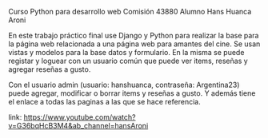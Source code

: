 Curso Python para desarrollo web
Comisión 43880
Alumno  Hans Huanca Aroni

 En este trabajo práctico final use Django y Python para realizar la base para la página web relacionada a una página web para amantes del cine.
  Se usan vistas y modelos para la base datos y formulario. En la misma se puede registar y loguear con un usuario común que puede ver items, reseñas y agregar reseñas a gusto. 
  
  Con el usuario admin (usuario: hanshuanca, contraseña: Argentina23) puede agregar, modificar o borrar items y reseñas a gusto. Y además tiene el enlace a todas las paginas a las que se hace referencia.

link: https://www.youtube.com/watch?v=G36bqHcB3M4&ab_channel=hansAroni
